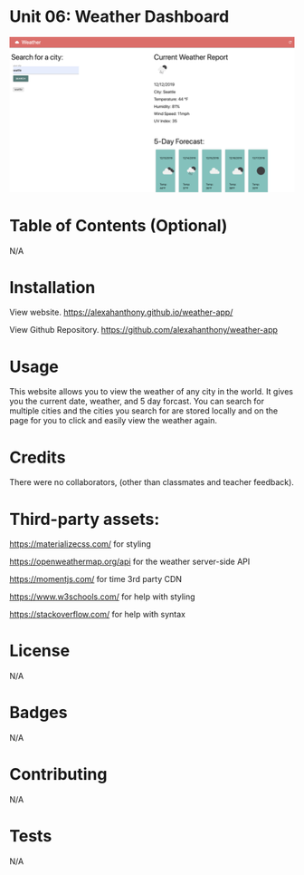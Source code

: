 # Unit 06: Weather Dashboard

![Screenshot](screenshot.png)

# Table of Contents (Optional)
N/A

# Installation
View website. https://alexahanthony.github.io/weather-app/

View Github Repository. https://github.com/alexahanthony/weather-app

# Usage
This website allows you to view the weather of any city in the world. It gives you the current date, weather, and 5 day forcast. You can search for multiple cities and the cities you search for are stored locally and on the page for you to click and easily view the weather again. 

# Credits
There were no collaborators, (other than classmates and teacher feedback).

# Third-party assets: 
https://materializecss.com/ for styling

https://openweathermap.org/api for the weather server-side API

https://momentjs.com/ for time 3rd party CDN

https://www.w3schools.com/ for help with styling

https://stackoverflow.com/ for help with syntax

# License
N/A

# Badges
N/A

# Contributing
N/A

# Tests
N/A

